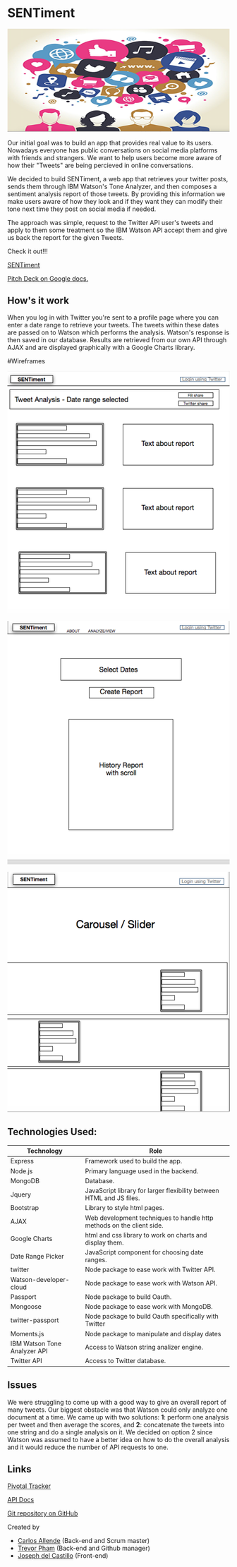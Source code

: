 # SENTiment

![](./public/images/SentimentImage.png)

Our initial goal was to build an app that provides real value to its users. Nowadays everyone has public conversations on social media platforms with friends and strangers. We want to help users become more aware of how their "Tweets" are being percieved in online conversations.

We decided to build SENTiment, a web app that retrieves your twitter posts, sends them through IBM Watson's Tone Analyzer, and then composes a sentiment analysis report of those tweets. By providing this information we make users aware of how they look and if they want they can modify their tone next time they post on social media if needed.

The approach was simple, request to the Twitter API user's tweets and apply to them some treatment so the IBM Watson API accept them and give us back the report for the given Tweets.

Check it out!!!

[SENTiment](http://sentiment-ga.herokuapp.com/) 

[Pitch Deck on Google docs.](https://docs.google.com/presentation/d/1gLL5K8bnQC0_a563k9mCnNnDUxLli_goIzNYAYA6PsM/edit?usp=sharing)



## How's it work

When you log in with Twitter you're sent to a profile page where you can enter a date range to retrieve your tweets.  The tweets within these dates are passed on to Watson which performs the analysis.  Watson's response is then saved in our database.  Results are retrieved from our own API through AJAX and are displayed graphically with a Google Charts library.



#Wireframes

![](./public/images/WireFrame1.png)

![](./public/images/WireFrame2.png)

![](./public/images/WireFrame3.png)



## Technologies Used:

| Technology                   | Role                                     |
| ---------------------------- | ---------------------------------------- |
| Express                      | Framework used to build the app.         |
| Node.js                      | Primary language used in the backend.    |
| MongoDB                      | Database.                                |
| Jquery                       | JavaScript library for larger flexibility between HTML and JS files. |
| Bootstrap                    | Library to style html pages.             |
| AJAX                         | Web development techniques to handle http methods on the client side. |
| Google Charts                | html and css library to work on charts and display them. |
| Date Range Picker            | JavaScript component for choosing date ranges. |
| twitter                      | Node package to ease work with Twitter API. |
| Watson-developer-cloud       | Node package to ease work with Watson API. |
| Passport                     | Node package to build Oauth.             |
| Mongoose                     | Node package to ease work with MongoDB.  |
| twitter-passport             | Node package to build Oauth specifically with Twitter |
| Moments.js                   | Node package to manipulate and display dates |
| IBM Watson Tone Analyzer API | Access to Watson string analizer engine. |
| Twitter API                  | Access to Twitter database.              |



## Issues

We were struggling to come up with a good way to give an overall report of many tweets.  Our biggest obstacle was that Watson could only analyze one document at a time. We came up with two solutions: __1__: perform one analysis per tweet and then average the scores, and __2__: concatenate the tweets into one string and do a single analysis on it.  We decided on option 2 since Watson was assumed to have a better idea on how to do the overall analysis and it would reduce the number of API requests to one.

## Links

[Pivotal Tracker](https://www.pivotaltracker.com/n/projects/1582337)

[API Docs](https://github.com/chinibi/empathy/wiki/API-Docs)

[Git repository on GitHub](https://github.com/chinibi/empathy.git)

Created by

- [Carlos Allende](https://github.com/vanpeta) (Back-end and Scrum master)
- [Trevor Pham](https://github.com/chinibi) (Back-end and Github manager)
- [Joseph del Castillo](https://github.com/josephdc) (Front-end)
